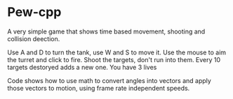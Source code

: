 # Pew-cpp
A very simple game that shows time based movement, shooting and collision deection.

Use A and D to turn the tank, use W and S to move it.
Use the mouse to aim the turret and click to fire.
Shoot the targets, don't run into them.
Every 10 targets destoryed adds a new one.
You have 3 lives

Code shows how to use math to convert angles into vectors and apply those vectors to motion, using frame rate independent speeds.